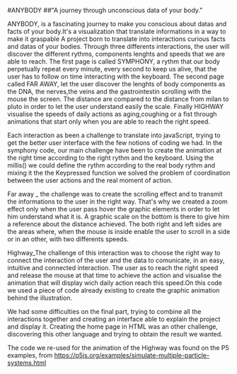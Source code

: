#ANYBODY
##"A journey through unconscious data of your body."

ANYBODY, is a fascinating journey to make you conscious about datas and facts of your body.It's a visualization that translate informations in a way to make it graspable
A project born to translate into interactions curious facts and datas of your bodies. Through three differents interactions, the user will discover the different rythms, components lenghts and speeds that we are able to reach. The first page is called SYMPHONY, a rythm  that our body perpetually repeat every minute, every second to keep us alive, that the user has to follow on time interacting with the keyboard.
The second page called FAR AWAY, let the user discover the lenghts of body components as the DNA, the nerves,the veins and the gastrointestin scrolling with the mouse the screen. The distance are compared to the distance from milan to pluto in order to let the user understand easily the scale. 
Finally HIGHWAY visualise the speeds of daily actions as aging,coughing or a fist through animations that start only when you are able to reach the right speed.


Each interaction as been a challenge to translate into javaScript, trying to get the better user interface with the few notions of coding we had. In the symphony code, our main challenge have been to create the animation at the right time according to the right rythm and the keyboard. Using the millis() we could define the rythm according to the real body rythm and mixing it the the Keypressed function we solved the problem of coordination between the user actions and the real moment of action.

Far away _ the challenge was to create the scrolling effect and to transmit the informations to the user in the right way. That's why we created a zoom effect only when the user pass hover the graphic elements in order to let him understand what it is. A graphic scale on the bottom is there to give him a reference about the distance achieved. The both right and left sides are the areas where, when the mouse is inside enable the user to scroll in a side or in an other, with two differents speeds.

Highway_The challenge of this interaction was to choose the right way to connect the interaction of the user and the data to comunicate, in an easy, intuitive and connected interaction.
The user as to reach the right speed and release the mouse at that time to achieve the action and visualise the animation that will display wich daily action reach this speed.On this code we used a piece of code already existing to create the graphic animation behind the illustration.


We had some difficulties on the final part, trying to combine all the interactions together and creating an interface able to explain the project and display it. Creating the home page in HTML was an other challenge, discovering this other language and trying to obtain the result we wanted.


The code we re-used for the animation of the Highway was found on the P5 examples, from https://p5js.org/examples/simulate-multiple-particle-systems.html
